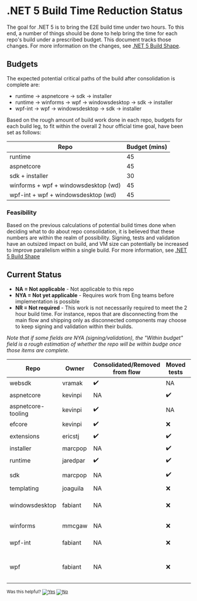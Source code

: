 # .NET 5 Build Time Reduction Status

The goal for .NET 5 is to bring the E2E build time under two hours. To this end, a number of things should be done to help bring
the time for each repo's build under a prescribed budget. This document tracks those changes. For more information on the changes, see
[.NET 5 Build Shape](https://github.com/dotnet/arcade/blob/master/Documentation/Net5Builds.md).

## Budgets

The expected potential critical paths of the build after consolidation is complete are:

- runtime -> aspnetcore -> sdk -> installer
- runtime -> winforms -> wpf -> windowsdesktop -> sdk -> installer
- wpf-int -> wpf -> windowsdesktop -> sdk -> installer

Based on the rough amount of build work done in each repo, budgets for each build leg, to fit within the overall 2 hour official time goal, have been set as follows:

| Repo                                 | Budget (mins) |
| ------------------------------------ | ------------- |
| runtime                              | 45            |
| aspnetcore                           | 45            |
| sdk + installer                      | 30            |
| winforms + wpf + windowsdesktop (wd) | 45            |
| wpf-int + wpf + windowsdesktop (wd)  | 45            |

### Feasibility

Based on the previous calculations of potential build times done when deciding what to do about repo consolidation,
it is believed that these numbers are within the realm of possibility. Signing, tests and validation have an outsized impact
on build, and VM size can potentially be increased to improve parallelism within a single build. For more information, see
[.NET 5 Build Shape](https://github.com/dotnet/arcade/blob/master/Documentation/Net5Builds.md)

## Current Status

- **NA = Not applicable** - Not applicable to this repo
- **NYA = Not yet applicable** - Requires work from Eng teams before implementation is possible
- **NR = Not required** - This work is not necessarily required to meet the 2 hour build time. For instance,
  repos that are disconnecting from the main flow and shipping only as disconnected components may choose to keep
  signing and validation within their builds.

*Note that if some fields are NYA (signing/validation), the "Within budget" field is a rough estimation
of whether the repo will be within budge once those items are complete.*


| Repo               | Owner    | Consolidated/Removed from flow | Moved tests | Post-signing | Post-validation | Budget (mins)                   | Within budget |
| ------------------ | -------- | ------------------------------ | ----------- | ------------ | --------------- | ------------------------------- | ------------- |
| websdk             | vramak   | ✔️                       | NA          | NA           | NA              | NA                              | NA            |
| aspnetcore         | kevinpi  | NA                             | ✔️    | NYA          | ✔️             | 45                              | ❌      |
| aspnetcore-tooling | kevinpi  | ✔️                       | NA          | NA           | NA              | NA                              | NA            |
| efcore             | kevinpi  | ✔️                     | ❌    | NR           | NR              | NA                              | NA            |
| extensions         | ericstj  | ✔️                       | ✔️    | NR           | NR              | NA                              | NA            |
| installer          | marcpop    | NA                             | ✔️    | NYA          | ❌             | 30 (w/sdk)                      | ❌      |
| runtime            | jaredpar | ✔️                     | ✔️  | NYA          | ✔️             | 45                              | ❌      |
| sdk                | marcpop    | NA                             | ✔️  | NYA          | ❌             | 30 (w/installer)                | ❌      |
| templating         | joaguila | NA                             | ❌    | NYA          | ❌             | NA                              | NA            |
| windowsdesktop     | fabiant | NA                             | ❌    | NYA          | ❌             | 45 (w/winforms + wpf)           | ❌      |
| winforms           | mmcgaw | NA                             | ❌    | NYA          | ❌             | 45 (w/wpf + wd)                 | ❌      |
| wpf-int            | fabiant | NA                             | ❌    | NYA          | ❌             | 45 (w/wpf + wd)                 | ❌      |
| wpf                | fabiant | NA                             | ❌    | NYA          | ❌             | 45 (w/winforms or wpf-int + wd) | ❌      |

[red]: https://individual.icons-land.com/IconsPreview/Sport/PNG/16x16/Ball_Red.png
[green]: https://individual.icons-land.com/IconsPreview/Sport/PNG/16x16/Ball_Green.png
[yello]: https://individual.icons-land.com/IconsPreview/Sport/PNG/16x16/Ball_Yellow.png


<!-- Begin Generated Content: Doc Feedback -->
<sub>Was this helpful? [![Yes](https://helix.dot.net/f/ip/5?p=Documentation%5CNet5BuildTImeReductionStatus.md)](https://helix.dot.net/f/p/5?p=Documentation%5CNet5BuildTImeReductionStatus.md) [![No](https://helix.dot.net/f/in)](https://helix.dot.net/f/n/5?p=Documentation%5CNet5BuildTImeReductionStatus.md)</sub>
<!-- End Generated Content-->
